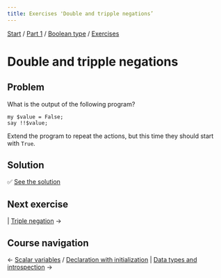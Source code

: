 ```yaml
---
title: Exercises 'Double and tripple negations’
---
```


[Start](/raku-course/) / [Part 1](/raku-course/part1) / [Boolean type](/raku-course/booleans) / [Exercises](..)

# Double and tripple negations

## Problem

What is the output of the following program?

    my $value = False;
    say !!$value;

Extend the program to repeat the actions, but this time they should start with `True`.

## Solution

✅ [See the solution](solution)

## Next exercise

| [Triple negation](/raku-course/booleans/exercises/triple-negation) →

## Course navigation

← [Scalar variables](/raku-course/scalar-variables) / [Declaration with initialization](/raku-course/scalar-variables/declaration-with-initialization) | [Data types and introspection](/raku-course/what) →
